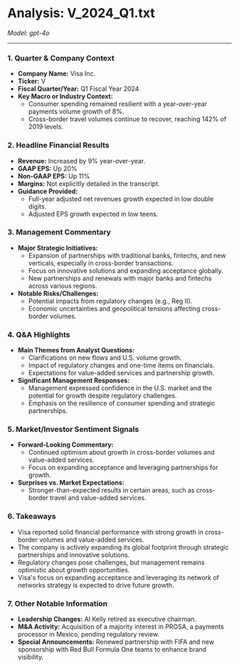 # Analysis: V_2024_Q1.txt

*Model: gpt-4o*

---

### 1. Quarter & Company Context
- **Company Name:** Visa Inc.
- **Ticker:** V
- **Fiscal Quarter/Year:** Q1 Fiscal Year 2024
- **Key Macro or Industry Context:**
  - Consumer spending remained resilient with a year-over-year payments volume growth of 8%.
  - Cross-border travel volumes continue to recover, reaching 142% of 2019 levels.

### 2. Headline Financial Results
- **Revenue:** Increased by 9% year-over-year.
- **GAAP EPS:** Up 20%
- **Non-GAAP EPS:** Up 11%
- **Margins:** Not explicitly detailed in the transcript.
- **Guidance Provided:**
  - Full-year adjusted net revenues growth expected in low double digits.
  - Adjusted EPS growth expected in low teens.

### 3. Management Commentary
- **Major Strategic Initiatives:**
  - Expansion of partnerships with traditional banks, fintechs, and new verticals, especially in cross-border transactions.
  - Focus on innovative solutions and expanding acceptance globally.
  - New partnerships and renewals with major banks and fintechs across various regions.
- **Notable Risks/Challenges:**
  - Potential impacts from regulatory changes (e.g., Reg II).
  - Economic uncertainties and geopolitical tensions affecting cross-border volumes.

### 4. Q&A Highlights
- **Main Themes from Analyst Questions:**
  - Clarifications on new flows and U.S. volume growth.
  - Impact of regulatory changes and one-time items on financials.
  - Expectations for value-added services and partnership growth.
- **Significant Management Responses:**
  - Management expressed confidence in the U.S. market and the potential for growth despite regulatory challenges.
  - Emphasis on the resilience of consumer spending and strategic partnerships.

### 5. Market/Investor Sentiment Signals
- **Forward-Looking Commentary:**
  - Continued optimism about growth in cross-border volumes and value-added services.
  - Focus on expanding acceptance and leveraging partnerships for growth.
- **Surprises vs. Market Expectations:**
  - Stronger-than-expected results in certain areas, such as cross-border travel and value-added services.

### 6. Takeaways
- Visa reported solid financial performance with strong growth in cross-border volumes and value-added services.
- The company is actively expanding its global footprint through strategic partnerships and innovative solutions.
- Regulatory changes pose challenges, but management remains optimistic about growth opportunities.
- Visa's focus on expanding acceptance and leveraging its network of networks strategy is expected to drive future growth.

### 7. Other Notable Information
- **Leadership Changes:** Al Kelly retired as executive chairman.
- **M&A Activity:** Acquisition of a majority interest in PROSA, a payments processor in Mexico, pending regulatory review.
- **Special Announcements:** Renewed partnership with FIFA and new sponsorship with Red Bull Formula One teams to enhance brand visibility.